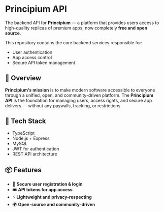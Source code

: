 # **Principium API**

The backend API for **Principium** — a platform that provides users access to high-quality replicas of premium apps, now completely **free and open source**.

This repository contains the core backend services responsible for:

* User authentication
* App access control
* Secure API token management

## 🚀 Overview

**Principium's mission** is to make modern software accessible to everyone through a unified, open, and community-driven platform. The **Principium API** is the foundation for managing users, access rights, and secure app delivery — without any paywalls, tracking, or restrictions.

## 🧰 Tech Stack

* TypeScript
* Node.js + Express
* MySQL
* JWT for authentication
* REST API architecture

## 📦 Features

* 🔐 **Secure user registration & login**
* 🎟️ **API tokens for app access**
* ⚡ **Lightweight and privacy-respecting**
* 🌍 **Open-source and community-driven**

